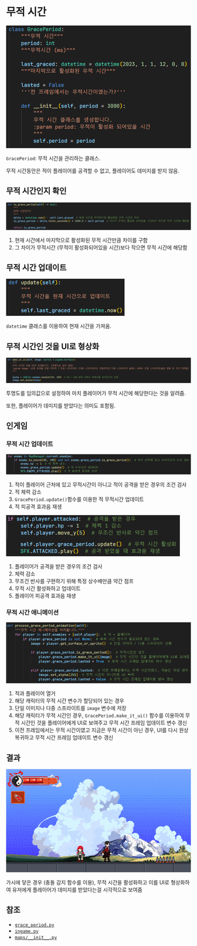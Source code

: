 # 무적 시간
![1](../images/grace_period_1.png)

`GracePeriod`: 무적 시간을 관리하는 클래스.

무적 시간동안은 적이 플레이어를 공격할 수 없고,
플레이어도 데미지를 받지 않음.

## 무적 시간인지 확인
![2](../images/grace_period_2.png)

1. 현재 시간에서 마지막으로 활성화된 무적 시간만큼 차이를 구함
2. 그 차이가 무적시간 (무적이 활성화되어있을 시간)보다 작으면 무적 시간에 해당함

## 무적 시간 업데이트
![3](../images/grace_period_3.png)

`datetime` 클래스를 이용하여 현재 시간을 가져옴.

## 무적 시간인 것을 UI로 형상화
![4](../images/grace_period_4.png)

투명도를 임의값으로 설정하여 마치 플레이어가 무적 시간에 해당한다는 것을 알려줌.

또한, 플레이어가 데미지를 받았다는 의미도 포함됨.

## 인게임
### 무적 시간 업데이트
![7](../images/grace_period_7.png)

1. 적이 플레이어 근처에 있고 무적시간이 아니고 적이 공격을 받은 경우의 조건 검사
2. 적 체력 감소
3. `GracePeriod.update()`함수를 이용한 적 무적시간 업데이트
4. 적 피공격 효과음 재생

![8](../images/grace_period_8.png)

1. 플레이어가 공격을 받은 경우의 조건 검사
2. 체력 감소
3. 무조건 반사를 구현하기 위해 특정 상수배만큼 약간 점프
4. 무적 시간 활성화하고 업데이트
5. 플레이어 피공격 효과음 재생

### 무적 시간 애니메이션
![6](../images/grace_period_6.png)

1. 적과 플레이어 열거
2. 해당 캐릭터의 무적 시간 변수가 할당되어 있는 경우
3. 단일 이미지나 다중 스프라이트를 `image` 변수에 저장
4. 해당 캐릭터가 무적 시간인 경우, `GracePeriod.make_it_ui()` 함수를 이용하여 무적 시간인 것을 플레이어에게 UI로 보여주고 무적 시간 프레임 업데이트 변수 갱신
5. 이전 프레임에서는 무적 시간이였고 지금은 무적 시간이 아닌 경우, UI를 다시 원상복귀하고 무적 시간 프레임 업데이트 변수 갱신

## 결과
![5](../images/grace_period_5.gif)

가시에 닿은 경우 (충돌 감지 함수를 이용), 무적 시간을 활성화하고 이를 UI로 형상화하여 유저에게 플레이어가 데미지를 받았다는걸 시각적으로 보여줌

## 참조
- [`grace_period.py`](../../components/events/grace_period.py)
- [`ingame.py`](../../screens/ingame.py)
- [`maps/__init__.py`](../../maps/__init__.py)